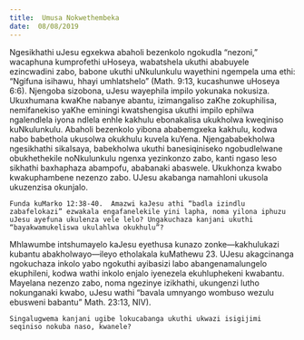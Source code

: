 ```yaml
---
title:  Umusa Nokwethembeka
date:  08/08/2019
---
```


Ngesikhathi uJesu egxekwa abaholi bezenkolo ngokudla “nezoni,” wacaphuna kumprofethi uHoseya, wabatshela ukuthi ababuyele ezincwadini zabo, babone ukuthi uNkulunkulu wayethini ngempela uma ethi: “Ngifuna isihawu, hhayi umhlatshelo” (Math. 9:13, kucashunwe uHoseya 6:6). Njengoba sizobona, uJesu wayephila impilo yokunaka nokusiza. Ukuxhumana kwaKhe nabanye abantu, izimangaliso zaKhe zokuphilisa, nemifanekiso yaKhe eminingi kwatshengisa ukuthi impilo ephilwa ngalendlela iyona ndlela enhle kakhulu ebonakalisa ukukholwa kweqiniso kuNkulunkulu. Abaholi bezenkolo yibona ababemgxeka kakhulu, kodwa nabo babethola ukusolwa okukhulu kuvela kuYena.  Njengababekholwa ngesikhathi sikaIsaya, babekholwa ukuthi banesiqiniseko ngobudlelwane obukhethekile noNkulunkulu ngenxa yezinkonzo zabo, kanti ngaso leso sikhathi baxhaphaza abampofu, ababanaki abaswele.  Ukukhonza kwabo kwakuphambene nezenzo zabo.  UJesu akabanga namahloni ukusola ukuzenzisa okunjalo.

`Funda kuMarko 12:38-40.  Amazwi kaJesu athi “badla izindlu zabafelokazi” ezwakala engafanelekile yini lapha, noma yilona iphuzu uJesu ayefuna ukulenza vele lelo? Ungakuchaza kanjani ukuthi “bayakwamukeliswa ukulahlwa okukhulu”?`

Mhlawumbe intshumayelo kaJesu eyethusa kunazo zonke—kakhulukazi kubantu abakholwayo—ileyo etholakala kuMathewu 23. UJesu akagcinanga ngokuchaza inkolo yabo ngokuthi ayibasizi labo abangenamalungelo ekuphileni, kodwa wathi inkolo enjalo iyenezela ekuhluphekeni kwabantu.  Mayelana nezenzo zabo, noma ngezinye izikhathi, ukungenzi lutho nokunganaki kwabo, uJesu wathi “bavala umnyango wombuso wezulu ebusweni babantu” Math. 23:13, NIV).

`Singalugwema kanjani ugibe lokucabanga ukuthi ukwazi isigijimi seqiniso nokuba naso, kwanele?`